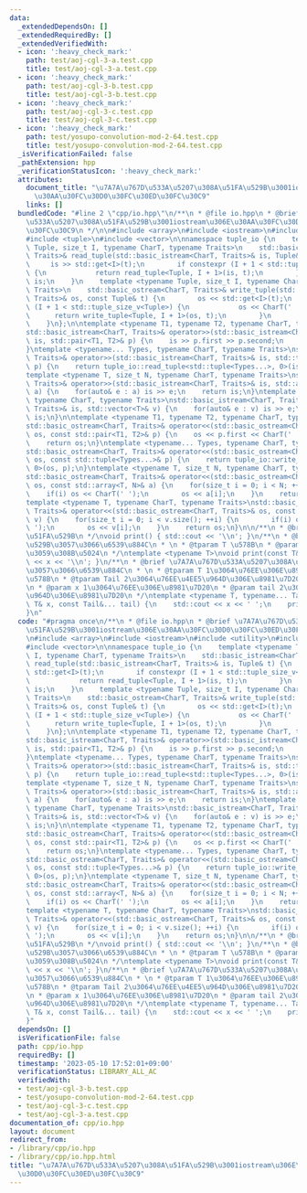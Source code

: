 ```yaml
---
data:
  _extendedDependsOn: []
  _extendedRequiredBy: []
  _extendedVerifiedWith:
  - icon: ':heavy_check_mark:'
    path: test/aoj-cgl-3-a.test.cpp
    title: test/aoj-cgl-3-a.test.cpp
  - icon: ':heavy_check_mark:'
    path: test/aoj-cgl-3-b.test.cpp
    title: test/aoj-cgl-3-b.test.cpp
  - icon: ':heavy_check_mark:'
    path: test/aoj-cgl-3-c.test.cpp
    title: test/aoj-cgl-3-c.test.cpp
  - icon: ':heavy_check_mark:'
    path: test/yosupo-convolution-mod-2-64.test.cpp
    title: test/yosupo-convolution-mod-2-64.test.cpp
  _isVerificationFailed: false
  _pathExtension: hpp
  _verificationStatusIcon: ':heavy_check_mark:'
  attributes:
    document_title: "\u7A7A\u767D\u533A\u5207\u308A\u51FA\u529B\u3001iostream\u306E\
      \u30AA\u30FC\u30D0\u30FC\u30ED\u30FC\u30C9"
    links: []
  bundledCode: "#line 2 \"cpp/io.hpp\"\n/**\n * @file io.hpp\n * @brief \u7A7A\u767D\
    \u533A\u5207\u308A\u51FA\u529B\u3001iostream\u306E\u30AA\u30FC\u30D0\u30FC\u30ED\
    \u30FC\u30C9\n */\n\n#include <array>\n#include <iostream>\n#include <utility>\n\
    #include <tuple>\n#include <vector>\n\nnamespace tuple_io {\n    template <typename\
    \ Tuple, size_t I, typename CharT, typename Traits>\n    std::basic_istream<CharT,\
    \ Traits>& read_tuple(std::basic_istream<CharT, Traits>& is, Tuple& t) {\n   \
    \     is >> std::get<I>(t);\n        if constexpr (I + 1 < std::tuple_size_v<Tuple>)\
    \ {\n            return read_tuple<Tuple, I + 1>(is, t);\n        }\n        return\
    \ is;\n    }\n    template <typename Tuple, size_t I, typename CharT, typename\
    \ Traits>\n    std::basic_ostream<CharT, Traits>& write_tuple(std::basic_ostream<CharT,\
    \ Traits>& os, const Tuple& t) {\n        os << std::get<I>(t);\n        if constexpr\
    \ (I + 1 < std::tuple_size_v<Tuple>) {\n            os << CharT(' ');\n      \
    \      return write_tuple<Tuple, I + 1>(os, t);\n        }\n        return os;\n\
    \    }\n};\n\ntemplate <typename T1, typename T2, typename CharT, typename Traits>\n\
    std::basic_istream<CharT, Traits>& operator>>(std::basic_istream<CharT, Traits>&\
    \ is, std::pair<T1, T2>& p) {\n    is >> p.first >> p.second;\n    return is;\n\
    }\ntemplate <typename... Types, typename CharT, typename Traits>\nstd::basic_istream<CharT,\
    \ Traits>& operator>>(std::basic_istream<CharT, Traits>& is, std::tuple<Types...>&\
    \ p) {\n    return tuple_io::read_tuple<std::tuple<Types...>, 0>(is, p);\n}\n\
    template <typename T, size_t N, typename CharT, typename Traits>\nstd::basic_istream<CharT,\
    \ Traits>& operator>>(std::basic_istream<CharT, Traits>& is, std::array<T, N>&\
    \ a) {\n    for(auto& e : a) is >> e;\n    return is;\n}\ntemplate <typename T,\
    \ typename CharT, typename Traits>\nstd::basic_istream<CharT, Traits>& operator>>(std::basic_istream<CharT,\
    \ Traits>& is, std::vector<T>& v) {\n    for(auto& e : v) is >> e;\n    return\
    \ is;\n}\n\ntemplate <typename T1, typename T2, typename CharT, typename Traits>\n\
    std::basic_ostream<CharT, Traits>& operator<<(std::basic_ostream<CharT, Traits>&\
    \ os, const std::pair<T1, T2>& p) {\n    os << p.first << CharT(' ') << p.second;\n\
    \    return os;\n}\ntemplate <typename... Types, typename CharT, typename Traits>\n\
    std::basic_ostream<CharT, Traits>& operator<<(std::basic_ostream<CharT, Traits>&\
    \ os, const std::tuple<Types...>& p) {\n    return tuple_io::write_tuple<std::tuple<Types...>,\
    \ 0>(os, p);\n}\ntemplate <typename T, size_t N, typename CharT, typename Traits>\n\
    std::basic_ostream<CharT, Traits>& operator<<(std::basic_ostream<CharT, Traits>&\
    \ os, const std::array<T, N>& a) {\n    for(size_t i = 0; i < N; ++i) {\n    \
    \    if(i) os << CharT(' ');\n        os << a[i];\n    }\n    return os;\n}\n\
    template <typename T, typename CharT, typename Traits>\nstd::basic_ostream<CharT,\
    \ Traits>& operator<<(std::basic_ostream<CharT, Traits>& os, const std::vector<T>&\
    \ v) {\n    for(size_t i = 0; i < v.size(); ++i) {\n        if(i) os << CharT('\
    \ ');\n        os << v[i];\n    }\n    return os;\n}\n\n/**\n * @brief \u7A7A\u884C\
    \u51FA\u529B\n */\nvoid print() { std::cout << '\\n'; }\n/**\n * @brief \u51FA\
    \u529B\u3057\u3066\u6539\u884C\n * \n * @tparam T \u578B\n * @param x \u51FA\u529B\
    \u3059\u308B\u5024\n */\ntemplate <typename T>\nvoid print(const T& x) { std::cout\
    \ << x << '\\n'; }\n/**\n * @brief \u7A7A\u767D\u533A\u5207\u308A\u3067\u51FA\u529B\
    \u3057\u3066\u6539\u884C\n * \n * @tparam T 1\u3064\u76EE\u306E\u8981\u7D20\u306E\
    \u578B\n * @tparam Tail 2\u3064\u76EE\u4EE5\u964D\u306E\u8981\u7D20\u306E\u578B\
    \n * @param x 1\u3064\u76EE\u306E\u8981\u7D20\n * @param tail 2\u3064\u76EE\u4EE5\
    \u964D\u306E\u8981\u7D20\n */\ntemplate <typename T, typename... Tail>\nvoid print(const\
    \ T& x, const Tail&... tail) {\n    std::cout << x << ' ';\n    print(tail...);\n\
    }\n"
  code: "#pragma once\n/**\n * @file io.hpp\n * @brief \u7A7A\u767D\u533A\u5207\u308A\
    \u51FA\u529B\u3001iostream\u306E\u30AA\u30FC\u30D0\u30FC\u30ED\u30FC\u30C9\n */\n\
    \n#include <array>\n#include <iostream>\n#include <utility>\n#include <tuple>\n\
    #include <vector>\n\nnamespace tuple_io {\n    template <typename Tuple, size_t\
    \ I, typename CharT, typename Traits>\n    std::basic_istream<CharT, Traits>&\
    \ read_tuple(std::basic_istream<CharT, Traits>& is, Tuple& t) {\n        is >>\
    \ std::get<I>(t);\n        if constexpr (I + 1 < std::tuple_size_v<Tuple>) {\n\
    \            return read_tuple<Tuple, I + 1>(is, t);\n        }\n        return\
    \ is;\n    }\n    template <typename Tuple, size_t I, typename CharT, typename\
    \ Traits>\n    std::basic_ostream<CharT, Traits>& write_tuple(std::basic_ostream<CharT,\
    \ Traits>& os, const Tuple& t) {\n        os << std::get<I>(t);\n        if constexpr\
    \ (I + 1 < std::tuple_size_v<Tuple>) {\n            os << CharT(' ');\n      \
    \      return write_tuple<Tuple, I + 1>(os, t);\n        }\n        return os;\n\
    \    }\n};\n\ntemplate <typename T1, typename T2, typename CharT, typename Traits>\n\
    std::basic_istream<CharT, Traits>& operator>>(std::basic_istream<CharT, Traits>&\
    \ is, std::pair<T1, T2>& p) {\n    is >> p.first >> p.second;\n    return is;\n\
    }\ntemplate <typename... Types, typename CharT, typename Traits>\nstd::basic_istream<CharT,\
    \ Traits>& operator>>(std::basic_istream<CharT, Traits>& is, std::tuple<Types...>&\
    \ p) {\n    return tuple_io::read_tuple<std::tuple<Types...>, 0>(is, p);\n}\n\
    template <typename T, size_t N, typename CharT, typename Traits>\nstd::basic_istream<CharT,\
    \ Traits>& operator>>(std::basic_istream<CharT, Traits>& is, std::array<T, N>&\
    \ a) {\n    for(auto& e : a) is >> e;\n    return is;\n}\ntemplate <typename T,\
    \ typename CharT, typename Traits>\nstd::basic_istream<CharT, Traits>& operator>>(std::basic_istream<CharT,\
    \ Traits>& is, std::vector<T>& v) {\n    for(auto& e : v) is >> e;\n    return\
    \ is;\n}\n\ntemplate <typename T1, typename T2, typename CharT, typename Traits>\n\
    std::basic_ostream<CharT, Traits>& operator<<(std::basic_ostream<CharT, Traits>&\
    \ os, const std::pair<T1, T2>& p) {\n    os << p.first << CharT(' ') << p.second;\n\
    \    return os;\n}\ntemplate <typename... Types, typename CharT, typename Traits>\n\
    std::basic_ostream<CharT, Traits>& operator<<(std::basic_ostream<CharT, Traits>&\
    \ os, const std::tuple<Types...>& p) {\n    return tuple_io::write_tuple<std::tuple<Types...>,\
    \ 0>(os, p);\n}\ntemplate <typename T, size_t N, typename CharT, typename Traits>\n\
    std::basic_ostream<CharT, Traits>& operator<<(std::basic_ostream<CharT, Traits>&\
    \ os, const std::array<T, N>& a) {\n    for(size_t i = 0; i < N; ++i) {\n    \
    \    if(i) os << CharT(' ');\n        os << a[i];\n    }\n    return os;\n}\n\
    template <typename T, typename CharT, typename Traits>\nstd::basic_ostream<CharT,\
    \ Traits>& operator<<(std::basic_ostream<CharT, Traits>& os, const std::vector<T>&\
    \ v) {\n    for(size_t i = 0; i < v.size(); ++i) {\n        if(i) os << CharT('\
    \ ');\n        os << v[i];\n    }\n    return os;\n}\n\n/**\n * @brief \u7A7A\u884C\
    \u51FA\u529B\n */\nvoid print() { std::cout << '\\n'; }\n/**\n * @brief \u51FA\
    \u529B\u3057\u3066\u6539\u884C\n * \n * @tparam T \u578B\n * @param x \u51FA\u529B\
    \u3059\u308B\u5024\n */\ntemplate <typename T>\nvoid print(const T& x) { std::cout\
    \ << x << '\\n'; }\n/**\n * @brief \u7A7A\u767D\u533A\u5207\u308A\u3067\u51FA\u529B\
    \u3057\u3066\u6539\u884C\n * \n * @tparam T 1\u3064\u76EE\u306E\u8981\u7D20\u306E\
    \u578B\n * @tparam Tail 2\u3064\u76EE\u4EE5\u964D\u306E\u8981\u7D20\u306E\u578B\
    \n * @param x 1\u3064\u76EE\u306E\u8981\u7D20\n * @param tail 2\u3064\u76EE\u4EE5\
    \u964D\u306E\u8981\u7D20\n */\ntemplate <typename T, typename... Tail>\nvoid print(const\
    \ T& x, const Tail&... tail) {\n    std::cout << x << ' ';\n    print(tail...);\n\
    }"
  dependsOn: []
  isVerificationFile: false
  path: cpp/io.hpp
  requiredBy: []
  timestamp: '2023-05-10 17:52:01+09:00'
  verificationStatus: LIBRARY_ALL_AC
  verifiedWith:
  - test/aoj-cgl-3-b.test.cpp
  - test/yosupo-convolution-mod-2-64.test.cpp
  - test/aoj-cgl-3-c.test.cpp
  - test/aoj-cgl-3-a.test.cpp
documentation_of: cpp/io.hpp
layout: document
redirect_from:
- /library/cpp/io.hpp
- /library/cpp/io.hpp.html
title: "\u7A7A\u767D\u533A\u5207\u308A\u51FA\u529B\u3001iostream\u306E\u30AA\u30FC\
  \u30D0\u30FC\u30ED\u30FC\u30C9"
---
```

